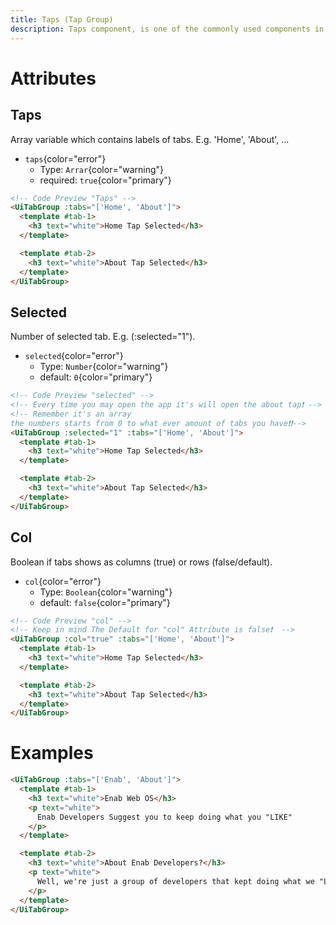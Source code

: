 ```yaml
---
title: Taps (Tap Group)
description: Taps component, is one of the commonly used components in the user interface, it is used to switch between different pages or sections. <br> And the cool part is you can use it vertically or horizontally.
---
```


# Attributes

## Taps

Array variable which contains labels of tabs. E.g. 'Home', 'About', ...

- `taps`{color="error"}
  - Type: `Arrar`{color="warning"}
  - required: `true`{color="primary"}

```html
<!-- Code Preview "Taps" -->
<UiTabGroup :tabs="['Home', 'About']">
  <template #tab-1>
    <h3 text="white">Home Tap Selected</h3>
  </template>

  <template #tab-2>
    <h3 text="white">About Tap Selected</h3>
  </template>
</UiTabGroup>
```

## Selected

Number of selected tab. E.g. (:selected="1").

- `selected`{color="error"}
  - Type: `Number`{color="warning"}
  - default: `0`{color="primary"}

```html
<!-- Code Preview "selected" -->
<!-- Every time you may open the app it's will open the about tap❗ -->
<!-- Remember it's an array 
the numbers starts from 0 to what ever amount of tabs you have❗❗-->
<UiTabGroup :selected="1" :tabs="['Home', 'About']">
  <template #tab-1>
    <h3 text="white">Home Tap Selected</h3>
  </template>

  <template #tab-2>
    <h3 text="white">About Tap Selected</h3>
  </template>
</UiTabGroup>
```

## Col

Boolean if tabs shows as columns (true) or rows (false/default).

- `col`{color="error"}
  - Type: `Boolean`{color="warning"}
  - default: `false`{color="primary"}

```html
<!-- Code Preview "col" -->
<!-- Keep in mind The Default for "col" Attribute is false❗  -->
<UiTabGroup :col="true" :tabs="['Home', 'About']">
  <template #tab-1>
    <h3 text="white">Home Tap Selected</h3>
  </template>

  <template #tab-2>
    <h3 text="white">About Tap Selected</h3>
  </template>
</UiTabGroup>
```

# Examples

```html
<UiTabGroup :tabs="['Enab', 'About']">
  <template #tab-1>
    <h3 text="white">Enab Web OS</h3>
    <p text="white">
      Enab Developers Suggest you to keep doing what you "LIKE"
    </p>
  </template>

  <template #tab-2>
    <h3 text="white">About Enab Developers?</h3>
    <p text="white">
      Well, we're just a group of developers that kept doing what we "LIKE"
    </p>
  </template>
</UiTabGroup>
```

